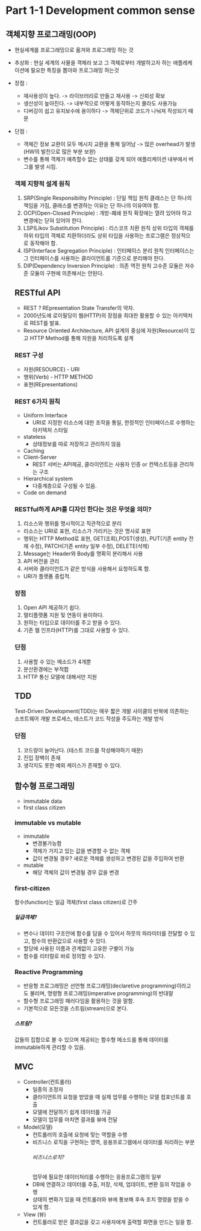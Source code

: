 # Part 1-1 Development common sense

##  객체지향 프로그래밍(OOP)
- 현실세계를 프로그래밍으로 옮겨와 프로그래밍 하는 것
- 추상화 : 현실 세계의 사물을 객체라 보고 그 객체로부터 개발하고자 하는 애플레케이션에 필요한 특징을 뽑아와 프로그래밍 하는것
- 장점 :
  - 재사용성이 높다. -> 라이브러리로 만들고 재사용 -> 신뢰성 확보
  - 생산성이 높아진다. -> 내부적으로 어떻게 동작하는지 몰라도 사용가능
  - 디버깅이 쉽고 유지보수에 용이하다 -> 객체단위로 코드가 나눠져 작성되기 때문
- 단점 :
  - 객체간 정보 교환이 모두 메시지 교환을 통해 일어남 -> 많은 overhead가 발생(HW의 발전으로 많은 부분 보완)
  - 변수를 통해 객체가 예측할수 없는 상태를 갖게 되어 애플리케이션 내부에서 버그를 발생 시킴.

  ### 객체 지향적 설계 원칙
  1. SRP(Single Responsibility Principle) : 단일 책임 원칙
    클래스는 단 하나의 책임을 가짐, 클래스를 변경하는 이유는 단 하나의 이유여야 함.
  2. OCP(Open-Closed Principle) : 개방-폐쇄 원칙
    확장에는 열려 있어야 하고 변경에는 닫혀 있어야 한다.
  3. LSP(Likov Substitution Principle) : 리스코프 치환 원칙
    상위 타입의 객체를 하위 타입의 객체로 치환하더라도 상위 타입을 사용하는 프로그램은 정상적으로 동작해야 함.
  4. ISP(Interface Segregation Principle) : 인터페이스 분리 원칙
     인터페이스는 그 인터페이스를 사용하는 클라이언트를 기준으로 분리해야 한다.
  5. DIP(Dependency Inversion Principle) : 의존 역전 원칙
    고수준 모듈은 저수준 모듈의 구현에 의존해서는 안된다.


  ##  RESTful API
  - REST ? REpresentation State Transfer의 약자.
  - 2000년도에 로이필딩이 웹(HTTP)의 장점을 최대한 활용할 수 있는 아키텍처로 REST를 발표.
  - Resource Oriented Architecture, API 설계의 중심에 자원(Resource)이 있고 HTTP Method를 통해 자원을 처리하도록 설계

  ### REST 구성
  - 자원(RESOURCE) - URI
  - 행위(Verb) - HTTP METHOD
  - 표현(REpresentations)

  ### REST 6가지 원칙
  - Uniform Interface
    - URI로 지정한 리소스에 대한 조작을 통일, 한정적인 인터페이스로 수행하는 아키텍처 스타일
  - stateless
    - 상태정보를 따로 저장하고 관리하지 않음
  - Caching
  - Client-Server
    - REST 서버는 API제공, 클라이언트는 사용자 인증 or 컨텍스트등을 관리하는 구조
  - Hierarchical system
    - 다중계층으로 구성될 수 있음.
  - Code on demand

  ### RESTful하게 API를 디자인 한다는 것은 무엇을 의미?
  1. 리소스와 행위를 명시적이고 직관적으로 분리
    - 리소스는 URI로 표현, 리소스가 가리키는 것은 명사로 표현
    - 행위는 HTTP Method로 표현, GET(조회),POST(생성), PUT(기존 entity 전체 수정), PATCH(기존 entity 일부 수정), DELETE(삭제)
  2. Message는 Header와 Body를 명확히 분리해서 사용
  3. API 버전을 관리
  4. 서버와 클라이언트가 같은 방식을 사용해서 요청하도록 함.
    - URI가 플랫폼 중립적.

  ### 장점
  1. Open API 제공하기 쉽다.
  2. 멀티플랫폼 지원 및 연동이 용이하다.
  3. 원하는 타입으로 데이터를 주고 받을 수 있다.
  4. 기존 웹 인프라(HTTP)를 그대로 사용할 수 있다.

  ### 단점
  1. 사용할 수 있는 메소드가 4개뿐
  2. 분산환경에는 부적합
  3. HTTP 통신 모델에 대해서만 지원

  ## TDD
  Test-Driven Development(TDD)는 매우 짧은 개발 사이클의 반복에 의존하는 소프트웨어 개발 프로세스, 테스트가 코드 작성을 주도하는 개발 방식

  ### 단점
  1. 코드량이 늘어난다. (테스트 코드를 작성해야하기 때문)
  2. 진입 장벽이 존재
  3. 생각지도 못한 예외 케이스가 존재할 수 있다.

  ## 함수형 프로그래밍
  - immutable data
  - first class citizen

  ### immutable vs mutable
  - immutable
    - 변경불가능함
    - 객체가 가지고 있는 값을 변경할 수 없는 객체
    - 값이 변경될 경우? 새로운 객체를 생성하고 변경된 값을 주입하여 반환
  - mutable
    - 해당 객체의 값이 변경될 경우 값을 변경

  ### first-citizen
  함수(function)는 일급 객체(first class citizen)로 간주
  ##### 일급객체?
  - 변수나 데이터 구조안에 함수를 담을 수 있어서 하뭇의 파라미터를 전달할 수 있고, 함수의 반환값으로 사용할 수 있다.
  - 할당에 사용된 이름과 관계없이 고유한 구별이 가능
  - 함수를 리터럴로 바로 정의할 수 있다.

  ### Reactive Programming
  - 반응형 프로그래밍은 선언형 프로그래밍(declaretive programming)이라고도 불리며, 명령형 프로그래밍(imperative programming)의 반대말
  - 함수형 프로그래밍 패러다임을 활용하는 것을 말함.
  - 기본적으로 모든것을 스트림(stream)으로 본다.
  ##### 스트림?
  값들의 집합으로 볼 수 있으며 제공되는 함수형 메소드를 통해 데이터를 immutable하게 관리할 수 있음.

  ## MVC
  - Controller(컨트롤러)
    - 일종의 조정자
    - 클라이언트의 요청을 받았을 때 실제 업무를 수행하는 모델 컴포넌트를 호출
    - 모델에 전달하기 쉽게 데이터를 가공
    - 모델이 업무를 마치면 결과를 뷰에 전달
  - Model(모델)
    - 컨트롤러의 호출에 요청에 맞는 역할을 수행
    - 비즈니스 로직을 구현하는 영역, 응용프로그램에서 데이터를 처리하는 부분
      ###### 비즈니스로직?
      업무에 필요한 데이터처리를 수행하는 응용프로그램의 일부
    - DB에 연결하고 데이터를 추출, 저장, 삭제, 업데이트, 변환 등의 작업을 수행
    - 상태의 변화가 있을 때 컨트롤러와 뷰에 통보해 후속 조치 명령을 받을 수 있게 함.
  - View (뷰)
    - 컨트롤러로 받은 결과값을 갖고 사용자에게 출력할 화면을 만드는 일을 함.
